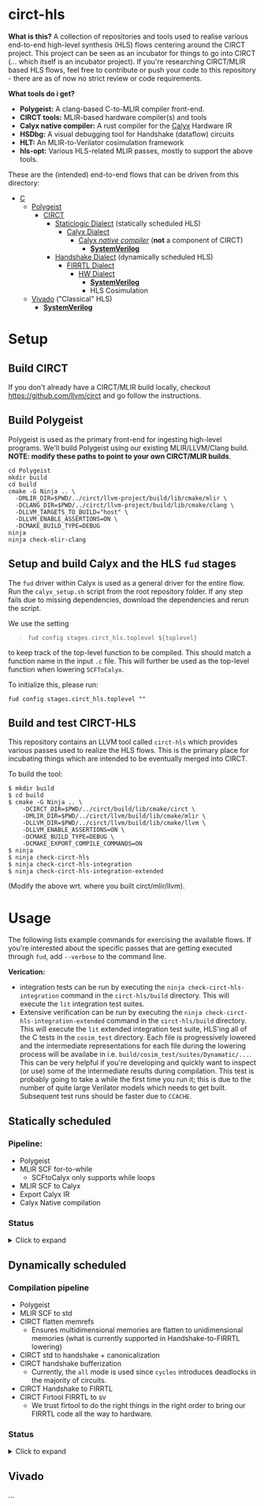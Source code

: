 # circt-hls

**What is this?**
A collection of repositories and tools used to realise various end-to-end high-level synthesis (HLS) flows centering around the CIRCT project. This project can be seen as an incubator for things to go into CIRCT (... which itself is an incubator project). If you're researching CIRCT/MLIR based HLS flows, feel free to contribute or push your code to this repository - there are as of now no strict review or code requirements.

**What tools do i get?**
- **Polygeist:** A clang-based C-to-MLIR compiler front-end.
- **CIRCT tools:** MLIR-based hardware compiler(s) and tools
- **Calyx native compiler:** A rust compiler for the [Calyx](https://calyxir.org/) Hardware IR
- **HSDbg:** A visual debugging tool for Handshake (dataflow) circuits
- **HLT:** An MLIR-to-Verilator cosimulation framework
- **hls-opt:** Various HLS-related MLIR passes, mostly to support the above tools.

These are the (intended) end-to-end flows that can be driven from this directory:
- [C](https://en.wikipedia.org/wiki/C_(programming_language))
  - [Polygeist](https://c.wsmoses.com/papers/Polygeist_PACT.pdf)
    - [CIRCT](https://circt.llvm.org/)
      - [Staticlogic Dialect](https://circt.llvm.org/docs/Dialects/StaticLogic/) (statically scheduled HLS)
        - [Calyx Dialect](https://circt.llvm.org/docs/Dialects/Calyx/)
          - [Calyx *native compiler*](https://capra.cs.cornell.edu/calyx/) (**not** a component of CIRCT)
            - [**SystemVerilog**](https://en.wikipedia.org/wiki/SystemVerilog)
      - [Handshake Dialect](https://circt.llvm.org/docs/Dialects/Handshake/) (dynamically scheduled HLS)
        - [FIRRTL Dialect](https://circt.llvm.org/docs/Dialects/FIRRTL/)
          - [HW Dialect](https://circt.llvm.org/docs/Dialects/HW/)
            - [**SystemVerilog**](https://en.wikipedia.org/wiki/SystemVerilog)
            - HLS Cosimulation
  - [Vivado](https://en.wikipedia.org/wiki/Xilinx_Vivado) ("Classical" HLS)
    -  [**SystemVerilog**](https://en.wikipedia.org/wiki/SystemVerilog)

# Setup

## Build CIRCT
If you don't already have a CIRCT/MLIR build locally, checkout https://github.com/llvm/circt and go follow the instructions.

## Build Polygeist
Polygeist is used as the primary front-end for ingesting high-level programs. We'll build Polygeist using our existing MLIR/LLVM/Clang build.  
**NOTE: modify these paths to point to your own CIRCT/MLIR builds**.
```
cd Polygeist
mkdir build
cd build
cmake -G Ninja .. \
  -DMLIR_DIR=$PWD/../circt/llvm-project/build/lib/cmake/mlir \
  -DCLANG_DIR=$PWD/../circt/llvm-project/build/lib/cmake/clang \
  -DLLVM_TARGETS_TO_BUILD="host" \
  -DLLVM_ENABLE_ASSERTIONS=ON \
  -DCMAKE_BUILD_TYPE=DEBUG
ninja
ninja check-mlir-clang
```

## Setup and build Calyx and the HLS `fud` stages

The `fud` driver within Calyx is used as a general driver for the entire flow.
Run the `calyx_setup.sh` script from the root repository folder. If any step fails due to missing dependencies, download the dependencies and rerun the script.

We use the setting
> `fud config stages.circt_hls.toplevel ${toplevel}`

to keep track of the top-level function to be compiled. This should match a function name in the input `.c` file. This will further be used as the top-level function when lowering `SCFToCalyx`.

To initialize this, please run:
```
fud config stages.circt_hls.toplevel ""
```

## Build and test CIRCT-HLS 

This repository contains an LLVM tool called `circt-hls` which provides various passes used to realize the HLS flows. This is the primary place for incubating things which are intended to be eventually merged into CIRCT. 

To build the tool:
```
$ mkdir build
$ cd build
$ cmake -G Ninja .. \
    -DCIRCT_DIR=$PWD/../circt/build/lib/cmake/circt \
    -DMLIR_DIR=$PWD/../circt/llvm/build/lib/cmake/mlir \
    -DLLVM_DIR=$PWD/../circt/llvm/build/lib/cmake/llvm \
    -DLLVM_ENABLE_ASSERTIONS=ON \
    -DCMAKE_BUILD_TYPE=DEBUG \
    -DCMAKE_EXPORT_COMPILE_COMMANDS=ON
$ ninja
$ ninja check-circt-hls
$ ninja check-circt-hls-integration
$ ninja check-circt-hls-integration-extended
```
(Modify the above wrt. where you built circt/mlir/llvm).

# Usage
The following lists example commands for exercising the available flows. If you're interested about the specific passes that are getting executed through `fud`, add `--verbose` to the command line.

**Verication:**
- integration tests can be run by executing the `ninja check-circt-hls-integration` command in the `circt-hls/build` directory. This will execute the `lit` integration test suites.
- Extensive verification can be run by executing the `ninja check-circt-hls-integration-extended` command in the `circt-hls/build` directory. This will execute the `lit` extended integration test suite, HLS'ing all of the C tests in the `cosim_test` directory. Each file is progressively lowered and the intermediate representations for each file during the lowering process will be availabe in i.e. `build/cosim_test/suites/Dynamatic/...`. This can be very helpful if you're developing and quickly want to inspect (or use) some of the intermediate results during compilation. This test is probably going to take a while the first time you run it; this is due to the number of quite large Verilator models which needs to get built. Subsequent test runs should be faster due to `CCACHE`.

## Statically scheduled

### Pipeline:

- Polygeist
- MLIR SCF for-to-while
  - SCFtoCalyx only supports while loops
- MLIR SCF to Calyx
- Export Calyx IR
- Calyx Native compilation

### Status
<details>
  <summary>Click to expand</summary>
- [x] Polygeist to **mlir (scf)**
```
fud exec "Polygeist/mlir-clang/Test/aff.c"  \
  --from c                                  \
  --to mlir-scf-while                       \
  -s circt_hls.toplevel "kernel_deriche"
```

- [ ] Polygeist to **mlir (calyx)**  
**Error:** need to lower for-to-while loops (still waiting for https://reviews.llvm.org/D108454).
```
fud exec "Polygeist/mlir-clang/Test/aff.c"  \
  --from c                                  \
  --to mlir-calyx                           \
  -s circt_hls.toplevel "kernel_deriche"
```

- [ ] Polygeist to **calyx**  
**Error:** invalid lowering of comb groups
```
fud exec "Polygeist/mlir-clang/Test/aff.c"  \
  --from c                                  \
  --to futil                                \
  -s circt_hls.toplevel "kernel_deriche"
```
</details>

## Dynamically scheduled

### Compilation pipeline

- Polygeist
- MLIR SCF to std
- CIRCT flatten memrefs
  - Ensures multidimensional memories are flatten to unidimensional memories (what is currently supported in Handshake-to-FIRRTL lowering)
- CIRCT std to handshake + canonicalization
- CIRCT handshake bufferization
  - Currently, the `all` mode is used since `cycles` introduces deadlocks in the majority of circuits.
- CIRCT Handshake to FIRRTL
- CIRCT Firtool FIRRTL to sv
  - We trust firtool to do the right things in the right order to bring our FIRRTL code all the way to hardware.
### Status

<details>
  <summary>Click to expand</summary>

- [ ] Polygeist to **mlir (handshake)**  
**Error:** issues in lowering the memref.alloc ops in standard to handshake. I think this goes back to what https://github.com/llvm/circt/pull/1538 is trying to solve.
```
fud exec "examples/c/fir/fir.c" \
  --from c                      \
  --to mlir-handshake           \
  -s circt_hls.toplevel fir
```

- [ ] Polygeist to **mlir (FIRRTL)**  
**error:** issues in FIRRTL with unbounded memories
```
fud exec "examples/c/fir/fir.c" \
  --from c                      \
  --to mlir-firrtl              \
  -s circt_hls.toplevel fir
```

- [X] Handshake to Verilog
```
fud exec ${handshake MLIR file} \
  --from mlir-handshake         \
  --to synth-verilog

- [X] Handshake to synthesized
```
fud exec ${handshake MLIR file} \
  --from mlir-handshake         \
  --to synth-files -o ${outdir}

</details>

## Vivado
...
